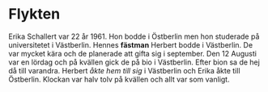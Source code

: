 # Flykten
Erika Schallert var 22 år 1961. Hon bodde i Östberlin men hon studerade på universitetet i Västberlin. Hennes **fästman** Herbert bodde i Västberlin. De var mycket kära och de planerade att gifta sig i september. Den 12 Augusti var en lördag och på kvällen gick de på bio i Västberlin. Efter bion sa de hej då till varandra. Herbert *åkte hem till sig* i Västberlin och Erika åkte till Östberlin. Klockan var halv tolv på kvällen och allt var som vanligt.


<!--stackedit_data:
eyJoaXN0b3J5IjpbLTI3MjkyNzAzNl19
-->